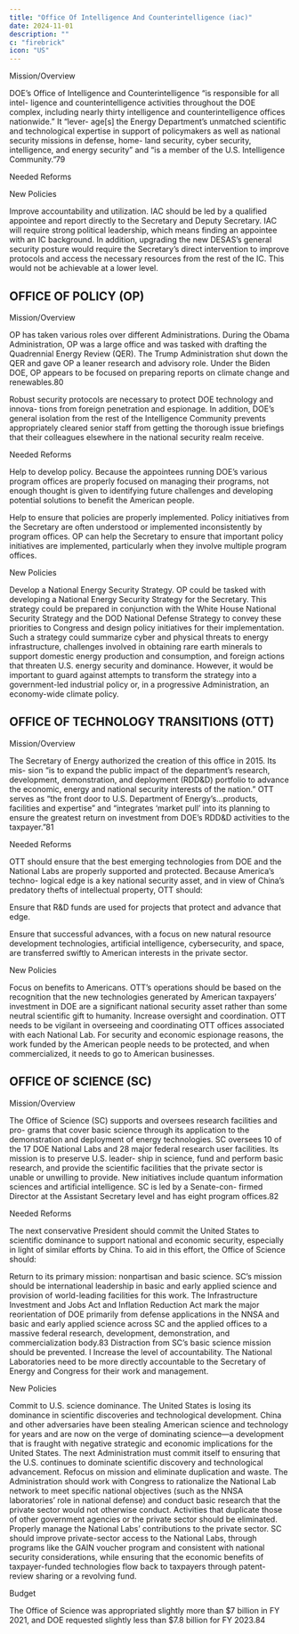 ```yaml
---
title: "Office Of Intelligence And Counterintelligence (iac)"
date: 2024-11-01
description: ""
c: "firebrick"
icon: "US"
---
```




Mission/Overview

DOE’s Office of Intelligence and Counterintelligence “is responsible for all intel-
ligence and counterintelligence activities throughout the DOE complex, including
nearly thirty intelligence and counterintelligence offices nationwide.” It “lever-
age[s] the Energy Department’s unmatched scientific and technological expertise
in support of policymakers as well as national security missions in defense, home-
land security, cyber security, intelligence, and energy security” and “is a member
of the U.S. Intelligence Community.”79

Needed Reforms

New Policies

Improve accountability and utilization. IAC should be led by a qualified
appointee and report directly to the Secretary and Deputy Secretary. IAC
will require strong political leadership, which means finding an appointee
with an IC background. In addition, upgrading the new DESAS’s general
security posture would require the Secretary’s direct intervention to
improve protocols and access the necessary resources from the rest of the
IC. This would not be achievable at a lower level.


## OFFICE OF POLICY (OP)

Mission/Overview

OP has taken various roles over different Administrations. During the Obama
Administration, OP was a large office and was tasked with drafting the Quadrennial
Energy Review (QER). The Trump Administration shut down the QER and gave
OP a leaner research and advisory role. Under the Biden DOE, OP appears to be
focused on preparing reports on climate change and renewables.80

Robust security protocols are necessary to protect DOE technology and innova-
tions from foreign penetration and espionage. In addition, DOE’s general isolation
from the rest of the Intelligence Community prevents appropriately cleared senior
staff from getting the thorough issue briefings that their colleagues elsewhere in
the national security realm receive.

Needed Reforms

Help to develop policy. Because the appointees running DOE’s various
program offices are properly focused on managing their programs, not
enough thought is given to identifying future challenges and developing
potential solutions to benefit the American people.

Help to ensure that policies are properly implemented. Policy
initiatives from the Secretary are often understood or implemented
inconsistently by program offices. OP can help the Secretary to ensure
that important policy initiatives are implemented, particularly when they
involve multiple program offices.

New Policies

Develop a National Energy Security Strategy. OP could be tasked with
developing a National Energy Security Strategy for the Secretary. This strategy
could be prepared in conjunction with the White House National Security
Strategy and the DOD National Defense Strategy to convey these priorities
to Congress and design policy initiatives for their implementation. Such a
strategy could summarize cyber and physical threats to energy infrastructure,
challenges involved in obtaining rare earth minerals to support domestic
energy production and consumption, and foreign actions that threaten U.S.
energy security and dominance. However, it would be important to guard
against attempts to transform the strategy into a government-led industrial
policy or, in a progressive Administration, an economy-wide climate policy.

## OFFICE OF TECHNOLOGY TRANSITIONS (OTT)

Mission/Overview

The Secretary of Energy authorized the creation of this office in 2015. Its mis-
sion “is to expand the public impact of the department’s research, development,
demonstration, and deployment (RDD&D) portfolio to advance the economic,
energy and national security interests of the nation.” OTT serves as “the front door
to U.S. Department of Energy’s...products, facilities and expertise” and “integrates
‘market pull’ into its planning to ensure the greatest return on investment from
DOE’s RDD&D activities to the taxpayer.”81

Needed Reforms

OTT should ensure that the best emerging technologies from DOE and the
National Labs are properly supported and protected. Because America’s techno-
logical edge is a key national security asset, and in view of China’s predatory thefts
of intellectual property, OTT should:


Ensure that R&D funds are used for projects that protect and
advance that edge.

Ensure that successful advances, with a focus on new natural
resource development technologies, artificial intelligence,
cybersecurity, and space, are transferred swiftly to American
interests in the private sector.

New Policies

Focus on benefits to Americans. OTT’s operations should be based on
the recognition that the new technologies generated by American taxpayers’
investment in DOE are a significant national security asset rather than some
neutral scientific gift to humanity.
Increase oversight and coordination. OTT needs to be vigilant in
overseeing and coordinating OTT offices associated with each National
Lab. For security and economic espionage reasons, the work funded by the
American people needs to be protected, and when commercialized, it needs
to go to American businesses.


## OFFICE OF SCIENCE (SC)

Mission/Overview

The Office of Science (SC) supports and oversees research facilities and pro-
grams that cover basic science through its application to the demonstration and
deployment of energy technologies. SC oversees 10 of the 17 DOE National Labs
and 28 major federal research user facilities. Its mission is to preserve U.S. leader-
ship in science, fund and perform basic research, and provide the scientific facilities
that the private sector is unable or unwilling to provide. New initiatives include
quantum information sciences and artificial intelligence. SC is led by a Senate-con-
firmed Director at the Assistant Secretary level and has eight program offices.82

Needed Reforms

The next conservative President should commit the United States to scientific
dominance to support national and economic security, especially in light of similar
efforts by China. To aid in this effort, the Office of Science should:

Return to its primary mission: nonpartisan and basic science. SC’s
mission should be international leadership in basic and early applied science
and provision of world-leading facilities for this work. The Infrastructure
Investment and Jobs Act and Inflation Reduction Act mark the major reorientation of DOE primarily from defense applications in the NNSA and
basic and early applied science across SC and the applied offices to a massive
federal research, development, demonstration, and commercialization body.83
Distraction from SC’s basic science mission should be prevented.
l
Increase the level of accountability. The National Laboratories need to
be more directly accountable to the Secretary of Energy and Congress for
their work and management.

New Policies

Commit to U.S. science dominance. The United States is losing its
dominance in scientific discoveries and technological development. China
and other adversaries have been stealing American science and technology
for years and are now on the verge of dominating science—a development that
is fraught with negative strategic and economic implications for the United
States. The next Administration must commit itself to ensuring that the U.S.
continues to dominate scientific discovery and technological advancement.
Refocus on mission and eliminate duplication and waste. The
Administration should work with Congress to rationalize the National Lab
network to meet specific national objectives (such as the NNSA laboratories’
role in national defense) and conduct basic research that the private sector
would not otherwise conduct. Activities that duplicate those of other
government agencies or the private sector should be eliminated.
Properly manage the National Labs’ contributions to the private
sector. SC should improve private-sector access to the National Labs,
through programs like the GAIN voucher program and consistent with
national security considerations, while ensuring that the economic benefits
of taxpayer-funded technologies flow back to taxpayers through patent-
review sharing or a revolving fund.

Budget

The Office of Science was appropriated slightly more than $7 billion in FY 2021,
and DOE requested slightly less than $7.8 billion for FY 2023.84

